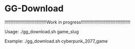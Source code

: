 # GG-Download

!!!!!!!!!!!!!!!!!!!!!!!!!!!!!!!!!!Work in progress!!!!!!!!!!!!!!!!!!!!!!!!!!!!!!!!!!!!!!!!

Usage: ./gg_download.sh game_slug

Example: ./gg_download.sh cyberpunk_2077_game

